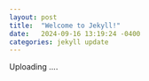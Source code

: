 ```yaml
---
layout: post
title:  "Welcome to Jekyll!"
date:   2024-09-16 13:19:24 -0400
categories: jekyll update
---
```


Uploading ....